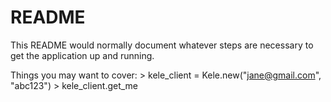 # README

This README would normally document whatever steps are necessary to get the
application up and running.

Things you may want to cover:
      > kele_client = Kele.new("jane@gmail.com", "abc123")
       > kele_client.get_me
